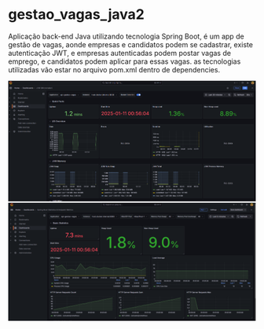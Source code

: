 # gestao_vagas_java2

Aplicação back-end Java utilizando tecnologia Spring Boot,
é um app de gestão de vagas,
aonde empresas e candidatos podem se cadastrar,
existe autenticação JWT,
e empresas autenticadas podem postar vagas de emprego,
e candidatos podem aplicar para essas vagas.
as tecnologias utilizadas vão estar no arquivo pom.xml
dentro de dependencies.

![dashboard](./assets/dashboard_gestao_vagas_2.png)
![dashboard2](./assets/dashboard_gestao_vagas_2_certo.png)